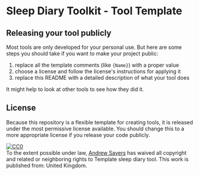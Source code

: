 # Sleep Diary Toolkit - Tool Template

## Releasing your tool publicly

Most tools are only developed for your personal use.  But here are some steps you should take if you want to make your project public:

1. replace all the template comments (like `{Name}`) with a proper value
2. choose a license and follow the license's instructions for applying it
3. replace this README with a detailed description of what your tool does

It might help to look at other tools to see how they did it.

## License

Because this repository is a flexible template for creating tools, it is released under the most permissive license available.  You should change this to a more appropriate license if you release your code publicly.

<p xmlns:dct="http://purl.org/dc/terms/" xmlns:vcard="http://www.w3.org/2001/vcard-rdf/3.0#">
  <a rel="license"
     href="http://creativecommons.org/publicdomain/zero/1.0/">
    <img src="http://i.creativecommons.org/p/zero/1.0/88x31.png" style="border-style: none;" alt="CC0" />
  </a>
  <br />
  To the extent possible under law,
  <a rel="dct:publisher"
     href="https://andrew-sayers.github.io/sleep-diary-toolkit/">
    <span property="dct:title">Andrew Sayers</span></a>
  has waived all copyright and related or neighboring rights to
  <span property="dct:title">Template sleep diary tool</span>.
This work is published from:
<span property="vcard:Country" datatype="dct:ISO3166"
      content="GB" about="https://andrew-sayers.github.io/sleep-diary-toolkit/">
  United Kingdom</span>.
</p>
